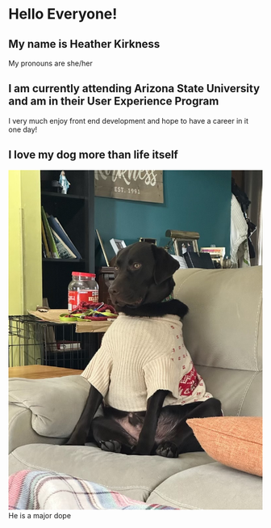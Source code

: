 # Hello Everyone!

## My name is Heather Kirkness
My pronouns are she/her

## I am currently attending Arizona State University and am in their User Experience Program
I very much enjoy front end development and hope to have a career in it one day!

## I love my dog more than life itself
![Toby](toby.jpg)
He is a major dope

<!--
**hlkirkness/hlkirkness** is a ✨ _special_ ✨ repository because its `README.md` (this file) appears on your GitHub profile.

Here are some ideas to get you started:

- 🔭 I’m currently working on ...
- 🌱 I’m currently learning ...
- 👯 I’m looking to collaborate on ...
- 🤔 I’m looking for help with ...
- 💬 Ask me about ...
- 📫 How to reach me: ...
- 😄 Pronouns: ...
- ⚡ Fun fact: ...
-->
